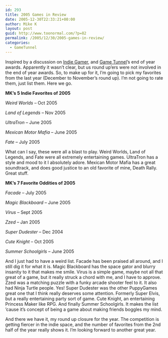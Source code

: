```yaml
---
id: 293
title: 2005 Games in Review
date: 2005-12-30T22:33:21+00:00
author: Mike K
layout: post
guid: http://www.toonormal.com/?p=82
permalink: /2005/12/30/2005-games-in-review/
categories:
  - GameTunnel
---
```

Inspired by a discussion on [Indie Gamer](http://forums.indiegamer.com), and [Game Tunnel](http://www.gametunnel.com)&#8217;s end of year awards. Apparently it wasn&#8217;t clear, but us round up&#8217;ers were not involved in the end of year awards. So, to make up for it, I&#8217;m going to pick my favorites from the last year (December to November&#8217;s round up). I&#8217;m not going to rate them, just list them. Here we go.

**MK&#8217;s 5 Indie Favorites of 2005**
  
_Weird Worlds_ &#8211; Oct 2005
  
_Land of Legends_ &#8211; Nov 2005
  
_UltraTron_ &#8211; June 2005
  
_Mexican Motor Mafia_ &#8211; June 2005
  
_Fate_ &#8211; July 2005

What can I say, these were all a blast to play. Weird Worlds, Land of Legends, and Fate were all extremely entertaining games. UltraTron has a style and mood to it I absolutely adore. Mexican Motor Mafia has a great soundtrack, and does good justice to an old favorite of mine, Death Rally. Great stuff.

**MK&#8217;s 7 Favorite Oddities of 2005**
  
_Facade_ &#8211; July 2005
  
_Magic Blackboard_ &#8211; June 2005
  
_Virus_ &#8211; Sept 2005
  
_Zzed_ &#8211; Jan 2005
  
_Super Dudester_ &#8211; Dec 2004
  
_Cute Knight_ &#8211; Oct 2005
  
_Summer Schoolgirls_ &#8211; June 2005

And I just had to have a weird list. Facade has been praised all around, and I still dig it for what it is. Magic Blackboard has the space gator and blurry insanity to it that makes me smile. Virus is a simple game, maybe not all that great of a game, but it really struck a chord with me, and I have to approve. Zzed was a matching puzzle with a funky arcade shooter feel to it. It also had Ninja Turtle people. Yes! Super Dudester was the other PuppyGames great one that I think really deserves some attention. Formerly Super Elvis, but a really entertaining party sort of game. Cute Knight, an entertaining Princess Maker like RPG. And finally Summer Schoolgirls. It makes the list &#8217;cause it&#8217;s concept of being a game about making friends boggles my mind.

And there we have it, my round up closure for the year. The competition is getting fiercer in the indie space, and the number of favorites from the 2nd half of the year really shows it. I&#8217;m looking forward to another great year.